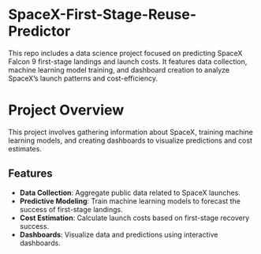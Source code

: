 # SpaceX-First-Stage-Reuse-Predictor
This repo includes a data science project focused on predicting SpaceX Falcon 9 first-stage landings and launch costs. It features data collection, machine learning model training, and dashboard creation to analyze SpaceX’s launch patterns and cost-efficiency.

# Project Overview

This project involves gathering information about SpaceX, training machine learning models, and creating dashboards to visualize predictions and cost estimates.

## Features

- **Data Collection**: Aggregate public data related to SpaceX launches.
- **Predictive Modeling**: Train machine learning models to forecast the success of first-stage landings.
- **Cost Estimation**: Calculate launch costs based on first-stage recovery success.
- **Dashboards**: Visualize data and predictions using interactive dashboards.
